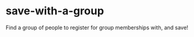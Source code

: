 save-with-a-group
=================

Find a group of people to register for group memberships with, and save!
